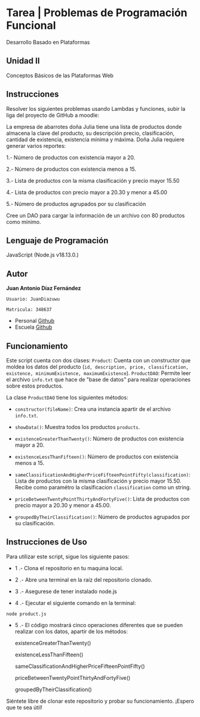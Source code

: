 # Tarea | Problemas de Programación Funcional

Desarrollo Basado en Plataformas

## Unidad II

Conceptos Básicos de las Plataformas Web

## Instrucciones

Resolver los siguientes problemas usando Lambdas y funciones, subir la liga del proyecto de GitHub a moodle:

La empresa de abarrotes doña Julia tiene una lista de productos donde almacena la clave del producto, su descripción precio, clasificación, cantidad de existencia, existencia mínima y máxima. Doña Julia requiere generar varios reportes:

1.- Número de productos con existencia mayor a 20.

2.- Número de productos con existencia menos a 15.

3.- Lista de productos con la misma clasificación y precio mayor 15.50

4.- Lista de productos con precio mayor a 20.30 y menor a 45.00

5.- Número de productos agrupados por su clasificación

Cree un DAO para cargar la información de un archivo con 80 productos como mínimo.

## Lenguaje de Programación 

JavaScript (Node.js v18.13.0.)

## Autor

**Juan Antonio Díaz Fernández**

	Usuario: JuanDiazuwu

	Matricula: 348637

* Personal [Github](https://github.com/Fuan200/) 
* Escuela [Github](https://github.com/JuanDiazuwu)

## Funcionamiento

Este script cuenta con dos clases:
    `Product`: Cuenta con un constructor que moldea los datos del producto (`id, description, price, classification, existence, minimumExistence, maximumExistence`).
    `ProductDAO`: Permite leer el archivo `info.txt` que hace de "base de datos" para realizar operaciones sobre estos productos.

La clase `ProductDAO` tiene los siguientes métodos:

* `constructor(fileName)`: Crea una instancia apartir de el archivo `info.txt`.

* `showData()`: Muestra todos los productos `products`.

* `existenceGreaterThanTwenty()`: Número de productos con existencia mayor a 20.

* `existenceLessThanFifteen()`: Número de productos con existencia menos a 15.

* `sameClassificationAndHigherPriceFifteenPointFifty(classification)`: Lista de productos con la misma clasificación y precio mayor 15.50. Recibe como paramétro la clasificacion `classification` como un string.

* `priceBetweenTwentyPointThirtyAndFortyFive()`: Lista de productos con precio mayor a 20.30 y menor a 45.00.

* `groupedByTheirClassification()`: Número de productos agrupados por su clasificación.

## Instrucciones de Uso

Para utilizar este script, sigue los siguiente pasos:

* 1 .- Clona el repositorio en tu maquina local.

* 2 .- Abre una terminal en la raíz del repositorio clonado.

* 3 .- Asegurese de tener instalado node.js

* 4 .- Ejecutar el siguiente comando en la terminal:

```
node product.js
```

* 5 .- El código mostrará cinco operaciones diferentes que se pueden realizar con los datos, apartir de los métodos:

    existenceGreaterThanTwenty()

    existenceLessThanFifteen()

    sameClassificationAndHigherPriceFifteenPointFifty()

    priceBetweenTwentyPointThirtyAndFortyFive()

    groupedByTheirClassification()

Siéntete libre de clonar este repositorio y probar su funcionamiento. ¡Espero que te sea útil!